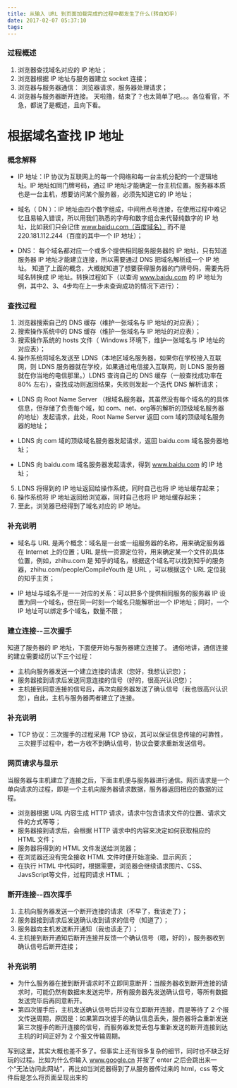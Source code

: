 ```yaml
---
title: 从输入 URL 到页面加载完成的过程中都发生了什么(转自知乎)
date: 2017-02-07 05:37:10
tags:
---
```


### 过程概述

1. 浏览器查找域名对应的 IP 地址；
2. 浏览器根据 IP 地址与服务器建立 socket 连接；
3. 浏览器与服务器通信： 浏览器请求，服务器处理请求；
4. 浏览器与服务器断开连接。
天啦撸，结束了？也太简单了吧。。。各位看官，不急，都说了是概述，且向下看。

# 根据域名查找 IP 地址

### 概念解释
* IP 地址：IP 协议为互联网上的每一个网络和每一台主机分配的一个逻辑地址。IP 地址如同门牌号码，通过 IP 地址才能确定一台主机位置。服务器本质也是一台主机，想要访问某个服务器，必须先知道它的 IP 地址；

* 域名（ DN ）：IP 地址由四个数字组成，中间用点号连接，在使用过程中难记忆且易输入错误，所以用我们熟悉的字母和数字组合来代替纯数字的 IP 地址，比如我们只会记住 www.baidu.com（百度域名） 而不是 220.181.112.244（百度的其中一个 IP 地址）；

* DNS： 每个域名都对应一个或多个提供相同服务服务器的 IP 地址，只有知道服务器 IP 地址才能建立连接，所以需要通过 DNS 把域名解析成一个 IP 地址。
知道了上面的概念，大概就知道了想要获得服务器的门牌号码，需要先将域名转换成 IP 地址。转换过程如下（以查询 www.baidu.com 的 IP 地址为例，其中2、3、4步均在上一步未查询成功的情况下进行）：

### 查找过程

1. 浏览器搜索自己的 DNS 缓存（维护一张域名与 IP 地址的对应表）；
2. 搜索操作系统中的 DNS 缓存（维护一张域名与 IP 地址的对应表）；
3. 搜索操作系统的 hosts 文件（ Windows 环境下，维护一张域名与 IP 地址的对应表）；
4. 操作系统将域名发送至 LDNS（本地区域名服务器，如果你在学校接入互联网，则 LDNS 服务器就在学校，如果通过电信接入互联网，则 LDNS 服务器就在你当地的电信那里。）LDNS 查询自己的 DNS 缓存（一般查找成功率在 80% 左右），查找成功则返回结果，失败则发起一个迭代 DNS 解析请求；

* LDNS 向 Root Name Server （根域名服务器，其虽然没有每个域名的的具体信息，但存储了负责每个域，如 com、net、org等的解析的顶级域名服务器的地址）发起请求，此处，Root Name Server 返回 com 域的顶级域名服务器的地址；

* LDNS 向 com 域的顶级域名服务器发起请求，返回 baidu.com 域名服务器地址；
* LDNS 向 baidu.com 域名服务器发起请求，得到 www.baidu.com 的 IP 地址；
5. LDNS 将得到的 IP 地址返回给操作系统，同时自己也将 IP 地址缓存起来；
6. 操作系统将 IP 地址返回给浏览器，同时自己也将 IP 地址缓存起来；
7. 至此，浏览器已经得到了域名对应的 IP 地址。
### 补充说明
* 域名与 URL 是两个概念：域名是一台或一组服务器的名称，用来确定服务器在 Internet 上的位置；URL 是统一资源定位符，用来确定某一个文件的具体位置，例如，zhihu.com 是 知乎的域名，根据这个域名可以找到知乎的服务器，zhihu.com/people/CompileYouth 是 URL ，可以根据这个 URL 定位我的知乎主页；

* IP 地址与域名不是一一对应的关系：可以把多个提供相同服务的服务器 IP 设置为同一个域名，但在同一时刻一个域名只能解析出一个 IP地址；同时，一个 IP 地址可以绑定多个域名，数量不限；
### 建立连接--三次握手

知道了服务器的 IP 地址，下面便开始与服务器建立连接了。
通俗地讲，通信连接的建立需要经历以下三个过程：
* 主机向服务器发送一个建立连接的请求（您好，我想认识您）；
* 服务器接到请求后发送同意连接的信号（好的，很高兴认识您）；
* 主机接到同意连接的信号后，再次向服务器发送了确认信号（我也很高兴认识您），自此，主机与服务器两者建立了连接。
### 补充说明
* TCP 协议：三次握手的过程采用 TCP 协议，其可以保证信息传输的可靠性，三次握手过程中，若一方收不到确认信号，协议会要求重新发送信号。
### 网页请求与显示

当服务器与主机建立了连接之后，下面主机便与服务器进行通信。网页请求是一个单向请求的过程，即是一个主机向服务器请求数据，服务器返回相应的数据的过程。
* 浏览器根据 URL 内容生成 HTTP 请求，请求中包含请求文件的位置、请求文件的方式等等；
* 服务器接到请求后，会根据 HTTP 请求中的内容来决定如何获取相应的 HTML 文件；
* 服务器将得到的 HTML 文件发送给浏览器；
* 在浏览器还没有完全接收 HTML 文件时便开始渲染、显示网页；
* 在执行 HTML 中代码时，根据需要，浏览器会继续请求图片、CSS、JavsScript等文件，过程同请求 HTML ；
### 断开连接--四次挥手

1. 主机向服务器发送一个断开连接的请求（不早了，我该走了）；
2. 服务器接到请求后发送确认收到请求的信号（知道了）；
3. 服务器向主机发送断开通知（我也该走了）；
4. 主机接到断开通知后断开连接并反馈一个确认信号（嗯，好的），服务器收到确认信号后断开连接；
### 补充说明
* 为什么服务器在接到断开请求时不立即同意断开：当服务器收到断开连接的请求时，可能仍然有数据未发送完毕，所有服务器先发送确认信号，等所有数据发送完毕后再同意断开。
* 第四次握手后，主机发送确认信号后并没有立即断开连接，而是等待了 2 个报文传送周期，原因是：如果第四次握手的确认信息丢失，服务器将会重新发送第三次握手的断开连接的信号，而服务器发觉丢包与重新发送的断开连接到达主机的时间正好为 2 个报文传输周期。

写到这里，其实大概也差不多了。但事实上还有很多复杂的细节，同时也不缺乏好玩的过程。比如为什么你输入 www.google.cn 并按了 enter 之后会跳出来一个“无法访问此网站”，再比如当浏览器得到了从服务器传过来的 html，css 等文件后是怎么将页面呈现出来的
